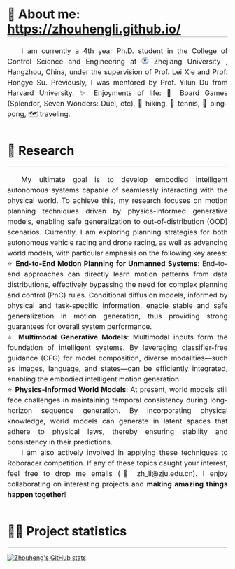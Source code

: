 <h1 id="About me" style="border-bottom: 2px solid #d3d3d3;">👀 About me: <a href="https://zhouhengli.github.io">https://zhouhengli.github.io/</a></h1>


<p style="line-height: 1.5; text-align: justify; font-size: 16px;"> 
    <span style="display: inline-block; text-indent: 2em;">I am currently a 4th year Ph.D. student in the College of Control Science and Engineering at <img src="./ico/zju.jpg" style="width: 16px; height: auto;" /> <sa href="https://www.zju.edu.cn/english/ "  target=_blank >Zhejiang University</sa>
, Hangzhou, China, under the supervision of  <sa href="https://scholar.google.com.hk/citations?hl=zh-CN&user=7ZZ_-m0AAAAJ" target=_blank  >Prof. Lei Xie</sa> and <sa href="https://scholar.google.com.hk/citations?hl=zh-CN&user=9rfFRjgAAAAJ" target=_blank  >Prof. Hongye Su</sa>.  Previously, I was mentored by <sa href="https://yilundu.github.io/" target=_blank  >Prof. Yilun Du</sa> from  Harvard University. ✨ Enjoyments of life: 🎲 Board Games (Splendor, Seven Wonders: Duel, etc), 👣 hiking, 🎾 tennis, 🏓 ping-pong, 🗺️ traveling. </span>

    
</p>   

<div style="display: flex; justify-content: space-between; align-items: center; border-bottom: 2px solid #d3d3d3;">
  <h1 id="Research-section">🎯 Research</h1>
</div>

<p style="line-height: 1.5; text-align: justify; font-size: 16px;"> 
        <span style="display: inline-block; text-indent: 2em;">My ultimate goal is to develop embodied intelligent autonomous systems capable of seamlessly interacting with the physical world. To achieve this, my research focuses on motion planning techniques driven by physics-informed generative models, enabling safe generalization to out-of-distribution (OOD) scenarios. Currently, I am exploring planning strategies for both autonomous vehicle racing and drone racing, as well as advancing world models, with particular emphasis on the following key areas:</span> <br>
    <span style="display: inline-block;">⭐ <strong>End-to-End Motion Planning for Unmanned Systems</strong>: End-to-end approaches can directly learn motion patterns from data distributions, effectively bypassing the need for complex planning and control (PnC) rules. Conditional diffusion models, informed by physical and task-specific information, enable stable and safe generalization in motion generation, thus providing strong guarantees for overall system performance.</span> <br>  
    <span style="display: inline-block;">⭐ <strong>Multimodal Generative Models</strong>: Multimodal inputs form the foundation of intelligent systems. By leveraging classifier-free guidance (CFG) for model composition, diverse modalities—such as images, language, and states—can be efficiently integrated, enabling the embodied intelligent motion generation.</span> <br>     
    <span style="display: inline-block;">⭐ <strong>Physics-Informed World Models</strong>: At present, world models still face challenges in maintaining temporal consistency during long-horizon sequence generation. By incorporating physical knowledge, world models can generate in latent spaces that adhere to physical laws, thereby ensuring stability and consistency in their predictions.</span>  
    <br>   
    <span style="display: inline-block; text-indent: 2em;">I am also actively involved in applying these techniques to <sa href="https://f1tenth.org/"  target=_blank >Roboracer competition</sa>. If any of these topics caught your interest, feel free to drop me emails (📨 zh_li@zju.edu.cn). I enjoy collaborating on interesting projects and <strong>making amazing things happen together</strong>!</span>

<div style="display: flex; justify-content: space-between; align-items: center; border-bottom: 2px solid #d3d3d3;">
  <h1 id="Project-section">👨‍💻 Project statistics</h1>
</div>


[![Zhouheng's GitHub stats](https://github-readme-stats-three-psi-22.vercel.app/api?username=zhouhengli)](https://github.com/zhouhengli/github-readme-stats)

